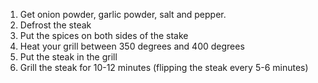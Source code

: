 1. Get onion powder, garlic powder, salt and pepper.
2. Defrost the steak
3. Put the spices on both sides of the stake
4. Heat your grill between 350 degrees and 400 degrees
5. Put the steak in the grill
6. Grill the steak for 10-12 minutes (flipping the steak every 5-6 minutes)
